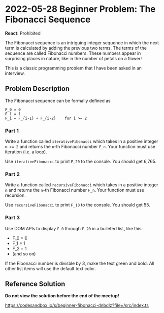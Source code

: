 # 2022-05-28 Beginner Problem: The Fibonacci Sequence

**React:** Prohibited

The Fibonacci sequence is an intriguing integer sequence in which the next term is calculated by adding the previous two terms. The terms of the sequence are called Fibonacci numbers. These numbers appear in surprising places in nature, like in the number of petals on a flower!

This is a classic programming problem that I have been asked in an interview.

## Problem Description

The Fibonacci sequence can be formally defined as

```text
F_0 = 0
F_1 = 1
F_i = F_{i-1} + F_{i-2}    for i >= 2
```

### Part 1

Write a function called `iterativeFibonacci` which takes in a positive integer `n >= 2` and returns the `n`-th Fibonacci number `F_n`. Your function must use iteration (i.e. a loop).

Use `iterativeFibonacci` to print `F_20` to the console. You should get 6,765.

### Part 2

Write a function called `recursiveFibonacci` which takes in a positive integer `n` and returns the `n`-th Fibonacci number `F_n`. Your function must use recursion.

Use `recursiveFibonacci` to print `F_10` to the console. You should get 55.

### Part 3

Use DOM APIs to display `F_0` through `F_20` in a bulleted list, like this:

- F_0 = 0
- F_1 = 1
- F_2 = 1
- (and so on)

If the Fibonacci number is divisble by 3, make the text green and bold. All other list items will use the default text color.

## Reference Solution

**Do not view the solution before the end of the meetup!**

https://codesandbox.io/s/beginner-fibonacci-dnbdlz?file=/src/index.ts
